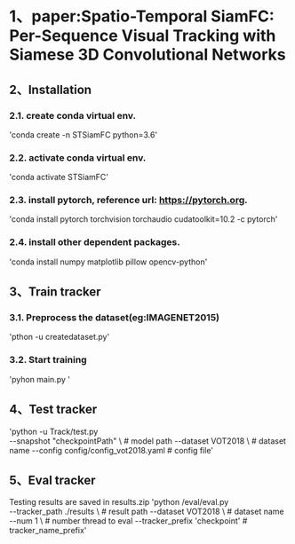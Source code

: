 # 1、paper:Spatio-Temporal SiamFC: Per-Sequence Visual Tracking with Siamese 3D Convolutional Networks

## 2、Installation
### 2.1. create conda virtual env.
'conda create -n STSiamFC python=3.6'

### 2.2. activate conda virtual env.
'conda activate STSiamFC'

### 2.3. install pytorch, reference url: https://pytorch.org.
'conda install pytorch torchvision torchaudio cudatoolkit=10.2 -c pytorch'

### 2.4. install other dependent packages.
'conda install numpy matplotlib pillow opencv-python'

## 3、Train tracker
### 3.1. Preprocess the dataset(eg:IMAGENET2015)
'pthon -u createdataset.py'

### 3.2. Start training
'pyhon main.py '

## 4、Test tracker
'python -u Track/test.py                           \
        --snapshot "checkpointPath"    \ # model path
        --dataset VOT2018                               \ # dataset name
        --config config/config_vot2018.yaml               # config file'

## 5、Eval tracker
Testing results are saved in results.zip
'python /eval/eval.py              \
        --tracker_path ./results        \ # result path
        --dataset VOT2018               \ # dataset name
        --num 1                         \ # number thread to eval
        --tracker_prefix 'checkpoint'     # tracker_name_prefix'
